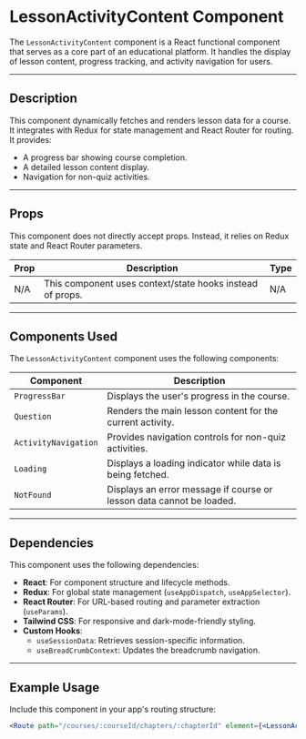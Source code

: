 # LessonActivityContent Component

The `LessonActivityContent` component is a React functional component that serves as a core part of an educational platform. It handles the display of lesson content, progress tracking, and activity navigation for users.

---

## Description
This component dynamically fetches and renders lesson data for a course. It integrates with Redux for state management and React Router for routing. It provides:
- A progress bar showing course completion.
- A detailed lesson content display.
- Navigation for non-quiz activities.

---

## Props
This component does not directly accept props. Instead, it relies on Redux state and React Router parameters.

| Prop           | Description                     | Type    |
|----------------|---------------------------------|---------|
| N/A            | This component uses context/state hooks instead of props. | N/A     |

---

## Components Used
The `LessonActivityContent` component uses the following components:

| Component              | Description                                |
|------------------------|--------------------------------------------|
| `ProgressBar`          | Displays the user's progress in the course. |
| `Question`             | Renders the main lesson content for the current activity. |
| `ActivityNavigation`   | Provides navigation controls for non-quiz activities. |
| `Loading`              | Displays a loading indicator while data is being fetched. |
| `NotFound`             | Displays an error message if course or lesson data cannot be loaded. |

---

## Dependencies
This component uses the following dependencies:

- **React**: For component structure and lifecycle methods.
- **Redux**: For global state management (`useAppDispatch`, `useAppSelector`).
- **React Router**: For URL-based routing and parameter extraction (`useParams`).
- **Tailwind CSS**: For responsive and dark-mode-friendly styling.
- **Custom Hooks**:
  - `useSessionData`: Retrieves session-specific information.
  - `useBreadCrumbContext`: Updates the breadcrumb navigation.

---

## Example Usage
Include this component in your app's routing structure:
```jsx
<Route path="/courses/:courseId/chapters/:chapterId" element={<LessonActivityContent />} />

   
